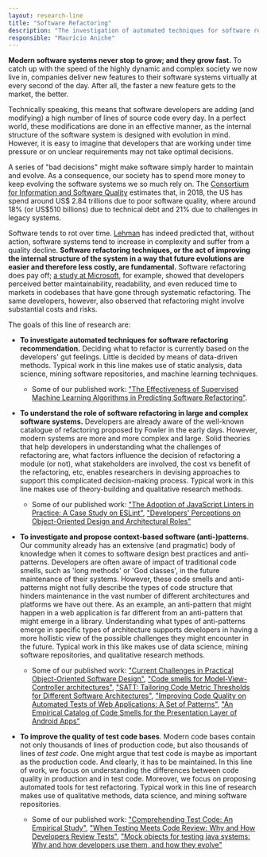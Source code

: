 ```yaml
---
layout: research-line
title: "Software Refactoring"
description: "The investigation of automated techniques for software refactoring recommendation, the understanding of the role of software refactoring in large and complex software systems, and the investigation and the proposal of context-based software (anti-)patterns."
responsible: "Maurício Aniche"
---
```


**Modern software systems never stop to grow; and they grow fast.** To catch up with the speed of the highly dynamic and complex society we now live in, companies deliver new features to their software systems virtually at every second of the day. After all, the faster a new feature gets to the market, the better. 

Technically speaking, this means that software developers are adding (and modifying) a high number of lines of source code every day. In a perfect world, these modifications are done in an effective manner, as the internal structure of the software system is designed with evolution in mind.
However, it is easy to imagine that developers that are working under time pressure or on unclear requirements may not take optimal decisions. 

A series of "bad decisions" might make software simply harder to maintain and evolve. As a consequence, our society has to spend more money to keep evolving the software systems we so much rely on. The [Consortium for Information and Software Quality](https://www.it-cisq.org/the-cost-of-poor-quality-software-in-the-us-a-2018-report/The-Cost-of-Poor-Quality-Software-in-the-US-2018-Report.pdf) estimates that, in 2018, the US has spend around US$ 2.84 trillions due to poor software quality, where around 18% (or US$510 billions) due to technical debt and 21% due to challenges in legacy systems. 

Software tends to rot over time. [Lehman](https://ieeexplore.ieee.org/abstract/document/1456074) has indeed predicted that, without action, software systems tend to increase in complexity and suffer from a quality decline. **Software refactoring techniques, or the act of improving the internal structure of the system in a way that future evolutions are easier and therefore less costly, are fundamental.** Software refactoring does pay off; [a study at Microsoft](https://ieeexplore.ieee.org/abstract/document/6802406), for example, showed that developers perceived better maintainability, readability, and even reduced time to markets in codebases that have gone through systematic refactoring. The same developers, however, also observed that refactoring might involve substantial costs and risks.

The goals of this line of research are:

* **To investigate automated techniques for software refactoring recommendation.** Deciding what to refactor is currently based on the developers' gut feelings. Little is decided by means of data-driven methods. Typical work in this line makes use of static analysis, data science, mining software repositories, and machine learning techniques. 
	* Some of our published work: ["The Effectiveness of Supervised Machine Learning Algorithms in Predicting Software Refactoring"](https://arxiv.org/abs/2001.03338).

* **To understand the role of software refactoring in large and complex software systems.** Developers are already aware of the well-known catalogue of refactoring proposed by Fowler in the early days. However, modern systems are more and more complex and large. Solid theories that help developers in understanding what the challenges of refactoring are, what factors influence the decision of refactoring a module (or not), what stakeholders are involved, the cost vs benefit of the refactoring, etc, enables researchers in devising approaches to support this complicated decision-making process. Typical work in this line makes use of theory-building and qualitative research methods.
	* Some of our published work: ["The Adoption of JavaScript Linters in Practice: A Case Study on ESLint"](https://pure.tudelft.nl/portal/en/publications/the-adoption-of-javascript-linters-in-practice-a-case-study-on-eslint(375bf549-f2a2-49a7-8d3d-a4489a579f4c).html), ["Developers' Perceptions on Object-Oriented Design and Architectural Roles"](https://ctreude.files.wordpress.com/2016/07/sbes16.pdf)

* **To investigate and propose context-based software (anti-)patterns**. Our community already has an extensive (and pragmatic) body of knowledge when it comes to software design best practices and anti-patterns. Developers are often aware of impact of traditional code smells, such as 'long methods' or 'God classes', in the future maintenance of their systems. However, these code smells and anti-patterns might not fully describe the types of code structure that hinders maintenance in the vast number of different architectures and platforms we have out there. As an example, an anti-pattern that might happen in a web application is far different from an anti-pattern that might emerge in a library. Understanding what types of anti-patterns emerge in specific types of architecture supports developers in having a more hollistic view of the possible challenges they might encounter in the future. Typical work in this like makes use of data science, mining software repositories, and qualitative research methods.
	* Some of our published work: ["Current Challenges in Practical Object-Oriented Software Design"](https://pure.tudelft.nl/portal/en/publications/current-challenges-in-practical-objectoriented-software-design(fb65f714-1771-4446-9114-73ee302d5693).html), ["Code smells for Model-View-Controller architectures"](https://pure.tudelft.nl/portal/en/publications/code-smells-for-modelviewcontroller-architectures(55788fc3-56ed-4756-8667-cbf3f1e885db).html), ["SATT: Tailoring Code Metric Thresholds for Different Software Architectures"](https://pure.tudelft.nl/portal/en/publications/satt-tailoring-code-metric-thresholds-for-different-software-architectures(3992a2cc-7002-44ed-8e58-f45027a81993).html), ["Improving Code Quality on Automated Tests of Web Applications: A Set of Patterns"](https://figshare.com/articles/Improving_Code_Quality_on_Automated_Tests_of_Web_Applications_A_Set_of_Patterns/11037230), ["An Empirical Catalog of Code Smells for the Presentation Layer of Android Apps"](https://pure.tudelft.nl/portal/en/publications/an-empirical-catalog-of-code-smells-for-the-presentation-layer-of-android-apps(e79aac89-295c-413b-9ca1-1140ddd3db14).html)

* **To improve the quality of test code bases**. Modern code bases contain not only thousands of lines of production code, but also thousands of lines of _test code_. One might argue that test code is maybe as important as the production code. And clearly, it has to be maintained. In this line of work, we focus on understanding the differences between code quality in production and in test code. Moreover, we focus on proposing automated tools for test refactoring. Typical work in this line of research makes use of qualitative methods, data science, and mining software repositories.
	* Some of our published work: ["Comprehending Test Code: An Empirical Study"](https://pure.tudelft.nl/portal/en/publications/comprehending-test-code-an-empirical-study(8c997432-398c-44da-8ec4-5b00fa7a4416).html), ["When Testing Meets Code Review: Why and How Developers Review Tests"](https://pure.tudelft.nl/portal/en/publications/when-testing-meets-code-review-why-and-how-developers-review-tests(256e7d56-352f-44ae-919b-97fad0eafe69).html), ["Mock objects for testing java systems: Why and how developers use them, and how they evolve"](https://pure.tudelft.nl/portal/en/publications/mock-objects-for-testing-java-systems-why-and-how-developers-use-them-and-how-they-evolve(a653e382-3be1-465a-84e3-5415a7967464).html)
